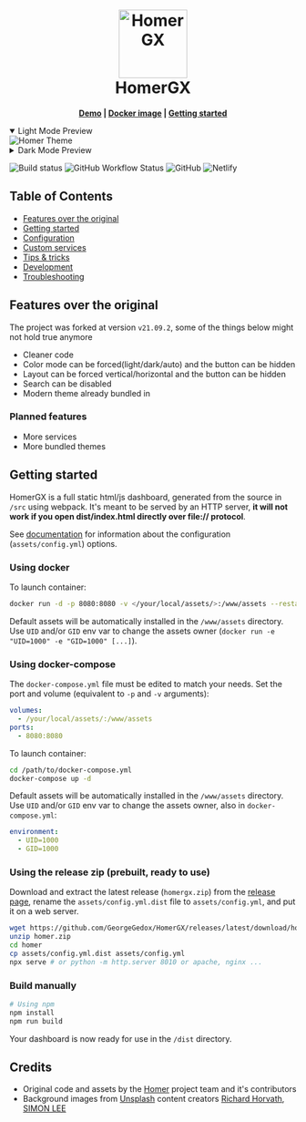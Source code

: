<h1 align="center">
 <img
  width="120"
  alt="HomerGX"
  src="https://raw.githubusercontent.com/GeorgeGedox/HomerGX/master/public/logo.png">
    <br/>
    HomerGX
</h1>
<p align="center">
  <strong>
    <a href="https://homergx-demo.netlify.app/">Demo</a>
    |
    <a href="https://github.com/GeorgeGedox/HomerGX/pkgs/container/homergx">Docker image</a>
    |
    <a href="#getting-started">Getting started</a>
  </strong>
</p>

<details open>
<summary>Light Mode Preview</summary>
  <img alt="Homer Theme" src="https://raw.githubusercontent.com/GeorgeGedox/HomerGX/master/docs/screenshot-light.png">
</details>
<details>
<summary>Dark Mode Preview</summary>
  <img alt="Homer Theme" src="https://raw.githubusercontent.com/GeorgeGedox/HomerGX/master/docs/screenshot-dark.png">
</details>

![Build status](https://img.shields.io/github/workflow/status/georgegedox/homergx/Create%20Release)
![GitHub Workflow Status](https://img.shields.io/github/workflow/status/georgegedox/homergx/Lint?label=lint)
![GitHub](https://img.shields.io/github/license/georgegedox/homergx)
![Netlify](https://img.shields.io/netlify/423ddc71-a623-49be-aec3-3bef054b2c79)

## Table of Contents
- [Features over the original](#features)
- [Getting started](#getting-started)
- [Configuration](docs/configuration.md)
- [Custom services](docs/customservices.md)
- [Tips & tricks](docs/tips-and-tricks.md)
- [Development](docs/development.md)
- [Troubleshooting](docs/troubleshooting.md)

## Features over the original
The project was forked at version `v21.09.2`, some of the things below might not hold true anymore

- Cleaner code
- Color mode can be forced(light/dark/auto) and the button can be hidden
- Layout can be forced vertical/horizontal and the button can be hidden
- Search can be disabled
- Modern theme already bundled in

### Planned features
- More services
- More bundled themes

## Getting started

HomerGX is a full static html/js dashboard, generated from the source in `/src` using webpack. It's meant to be served by an HTTP server, **it will not work if you open dist/index.html directly over file:// protocol**.

See [documentation](docs/configuration.md) for information about the configuration (`assets/config.yml`) options.

### Using docker

To launch container:

```sh
docker run -d -p 8080:8080 -v </your/local/assets/>:/www/assets --restart=always ghcr.io/georgegedox/homergx:latest
```

Default assets will be automatically installed in the `/www/assets` directory. Use `UID` and/or `GID` env var to change the assets owner (`docker run -e "UID=1000" -e "GID=1000" [...]`).

### Using docker-compose

The `docker-compose.yml` file must be edited to match your needs.
Set the port and volume (equivalent to `-p` and `-v` arguments):

```yaml
volumes:
  - /your/local/assets/:/www/assets
ports:
  - 8080:8080
```

To launch container:

```sh
cd /path/to/docker-compose.yml
docker-compose up -d
```

Default assets will be automatically installed in the `/www/assets` directory. Use `UID` and/or `GID` env var to change the assets owner, also in `docker-compose.yml`:

```yaml
environment:
  - UID=1000
  - GID=1000
```

### Using the release zip (prebuilt, ready to use)

Download and extract the latest release (`homergx.zip`) from the [release page](https://github.com/GeorgeGedox/HomerGX/releases), rename the `assets/config.yml.dist` file to `assets/config.yml`, and put it on a web server.

```sh
wget https://github.com/GeorgeGedox/HomerGX/releases/latest/download/homergx.zip
unzip homer.zip
cd homer
cp assets/config.yml.dist assets/config.yml
npx serve # or python -m http.server 8010 or apache, nginx ...
```

### Build manually

```sh
# Using npm
npm install
npm run build
```

Your dashboard is now ready for use in the `/dist` directory.

## Credits
- Original code and assets by the [Homer](https://github.com/bastienwirtz/homer) project team and it's contributors
- Background images from [Unsplash](https://unsplash.com) content creators [Richard Horvath](https://unsplash.com/@orwhat), [SIMON LEE](https://unsplash.com/@simonppt)